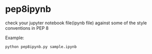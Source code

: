 # pep8ipynb
check your jupyter notebook file(ipynb file) against some of the style conventions in PEP 8  

Example:  

```bash
python pep8ipynb.py sample.ipynb
```
